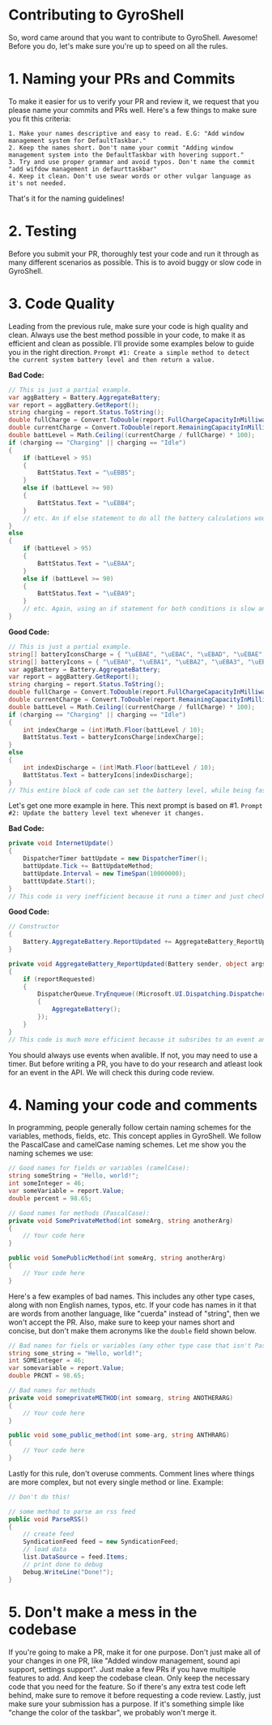 # Contributing to GyroShell
So, word came around that you want to contribute to GyroShell. Awesome! Before you do, let's make sure you're up to speed on all the rules.

# 1. Naming your PRs and Commits
To make it easier for us to verify your PR and review it, we request that you please name your commits and PRs well. Here's a few things to make sure you fit this criteria:
```
1. Make your names descriptive and easy to read. E.G: "Add window management system for DefaultTaskbar."
2. Keep the names short. Don't name your commit "Adding window management system into the DefaultTaskbar with hovering support."
3. Try and use proper grammar and avoid typos. Don't name the commit "add wifdow management in defaurttaskbar"
4. Keep it clean. Don't use swear words or other vulgar language as it's not needed.
```
That's it for the naming guidelines!

# 2. Testing
Before you submit your PR, thoroughly test your code and run it through as many different scenarios as possible. This is to avoid buggy or slow code in GyroShell.

# 3. Code Quality
Leading from the previous rule, make sure your code is high quality and clean. Always use the best method possible in your code, to make it as efficient and clean as possible. I'll provide some examples below to guide you in the right direction.
`Prompt #1: Create a simple method to detect the current system battery level and then return a value.`

**Bad Code:**
```cs
// This is just a partial example.
var aggBattery = Battery.AggregateBattery;
var report = aggBattery.GetReport();
string charging = report.Status.ToString();
double fullCharge = Convert.ToDouble(report.FullChargeCapacityInMilliwattHours);
double currentCharge = Convert.ToDouble(report.RemainingCapacityInMilliwattHours);
double battLevel = Math.Ceiling((currentCharge / fullCharge) * 100);
if (charging == "Charging" || charging == "Idle")
{
    if (battLevel > 95)
    {
        BattStatus.Text = "\uEBB5";
    }
    else if (battLevel >= 90)
    {
        BattStatus.Text = "\uEBB4";
    }
    // etc. An if else statement to do all the battery calculations would be slow, and would take up 100+ lines of code.
}
else
{
    if (battLevel > 95)
    {
        BattStatus.Text = "\uEBAA";
    }
    else if (battLevel >= 90)
    {
        BattStatus.Text = "\uEBA9";
    }
    // etc. Again, using an if statement for both conditions is slow and takes up a lot of space.
}
```

**Good Code:**
```cs
// This is just a partial example.
string[] batteryIconsCharge = { "\uEBAE", "\uEBAC", "\uEBAD", "\uEBAE", "\uEBAF", "\uEBB0", "\uEBB1", "\uEBB2", "\uEBB3", "\uEBB4", "\uEBB5" };
string[] batteryIcons = { "\uEBA0", "\uEBA1", "\uEBA2", "\uEBA3", "\uEBA4", "\uEBA5", "\uEBA6", "\uEBA7", "\uEBA8", "\uEBA9", "\uEBAA" };
var aggBattery = Battery.AggregateBattery;
var report = aggBattery.GetReport();
string charging = report.Status.ToString();
double fullCharge = Convert.ToDouble(report.FullChargeCapacityInMilliwattHours);
double currentCharge = Convert.ToDouble(report.RemainingCapacityInMilliwattHours);
double battLevel = Math.Ceiling((currentCharge / fullCharge) * 100);
if (charging == "Charging" || charging == "Idle")
{
    int indexCharge = (int)Math.Floor(battLevel / 10);
    BattStatus.Text = batteryIconsCharge[indexCharge];
}
else
{
    int indexDischarge = (int)Math.Floor(battLevel / 10);
    BattStatus.Text = batteryIcons[indexDischarge];
}
// This entire block of code can set the battery level, while being faster and only taking up 17 lines of space.
```

Let's get one more example in here. This next prompt is based on #1.
`Prompt #2: Update the battery level text whenever it changes.`

**Bad Code:**
```cs
private void InternetUpdate()
{
    DispatcherTimer battUpdate = new DispatcherTimer();
    battUpdate.Tick += BattUpdateMethod;
    battUpdate.Interval = new TimeSpan(10000000);
    batttUpdate.Start();
}
// This code is very inefficient because it runs a timer and just checks, even if the battery level hasn't changed at all. Always avoid using timers.
```

**Good Code:**
```cs
// Constructor
{
    Battery.AggregateBattery.ReportUpdated += AggregateBattery_ReportUpdated;
}

private void AggregateBattery_ReportUpdated(Battery sender, object args)
{
    if (reportRequested)
    {
        DispatcherQueue.TryEnqueue((Microsoft.UI.Dispatching.DispatcherQueuePriority)CoreDispatcherPriority.Normal, () =>
        {
            AggregateBattery();
        });
    }
}
// This code is much more efficient because it subsribes to an event and only fires when the battery charge level is updated, saving CPU cycles, and decresing the overall CPU usage of GyroShell.
```
You should always use events when avalible. If not, you may need to use a timer. But before writing a PR, you have to do your research and atleast look for an event in the API. We will check this during code review.

# 4. Naming your code and comments
In programming, people generally follow certain naming schemes for the variables, methods, fields, etc. This concept applies in GyroShell. We follow the PascalCase and camelCase naming schemes. Let me show you the naming schemes we use:
```cs
// Good names for fields or variables (camelCase):
string someString = "Hello, world!";
int someInteger = 46;
var someVariable = report.Value;
double percent = 98.65;

// Good names for methods (PascalCase):
private void SomePrivateMethod(int someArg, string anotherArg)
{
    // Your code here
}

public void SomePublicMethod(int someArg, string anotherArg)
{
    // Your code here
}
```

Here's a few examples of bad names. This includes any other type cases, along with non English names, typos, etc. If your code has names in it that are words from another language, like "cuerda" instead of "string", then we won't accept the PR. Also, make sure to keep your names short and concise, but don't make them acronyms like the `double` field shown below.
```cs
// Bad names for fiels or variables (any other type case that isn't Pascal or camel):
string some_string = "Hello, world!";
int SOMEinteger = 46;
var somevariable = report.Value;
double PRCNT = 98.65;

// Bad names for methods
private void someprivateMETHOD(int somearg, string ANOTHERARG)
{
    // Your code here
}

public void some_public_method(int some-arg, string ANTHRARG)
{
    // Your code here
}
```

Lastly for this rule, don't overuse comments. Comment lines where things are more complex, but not every single method or line. Example:
```cs
// Don't do this!

// some method to parse an rss feed
public void ParseRSS()
{
    // create feed
    SyndicationFeed feed = new SyndicationFeed;
    // load data
    list.DataSource = feed.Items;
    // print done to debug
    Debug.WriteLine("Done!");
}
```

# 5. Don't make a mess in the codebase
If you're going to make a PR, make it for one purpose. Don't just make all of your changes in one PR, like "Added window management, sound api support, settings support". Just make a few PRs if you have multiple features to add. And keep the codebase clean. Only keep the necessary code that you need for the feature. So if there's any extra test code left behind, make sure to remove it before requesting a code review. Lastly, just make sure your submission has a purpose. If it's something simple like "change the color of the taskbar", we probably won't merge it.
